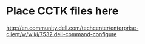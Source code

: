 # Place CCTK files here
http://en.community.dell.com/techcenter/enterprise-client/w/wiki/7532.dell-command-configure

